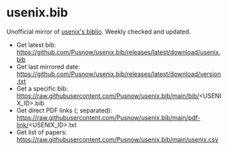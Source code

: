 # usenix.bib

Unofficial mirror of [usenix's biblio](https://www.usenix.org/biblio).
Weekly checked and updated.

* Get latest bib: https://github.com/Pusnow/usenix.bib/releases/latest/download/usenix.bib
* Get last mirrored date: https://github.com/Pusnow/usenix.bib/releases/latest/download/version.txt
* Get a specific bib: https://raw.githubusercontent.com/Pusnow/usenix.bib/main/bib/<USENIX_ID>.bib
* Get direct PDF links (; separated): https://raw.githubusercontent.com/Pusnow/usenix.bib/main/pdf-link/<USENIX_ID>.txt
* Get list of papers: https://raw.githubusercontent.com/Pusnow/usenix.bib/main/usenix.csv
